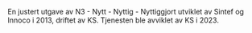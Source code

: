 En justert utgave av N3 - Nytt - Nyttig - Nyttiggjort utviklet av Sintef og Innoco i 2013, driftet av KS. 
Tjenesten ble avviklet av KS i 2023.
